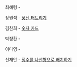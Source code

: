 최혜령 - 

장원석 - [풍선 터트리기](https://school.programmers.co.kr/learn/courses/30/lessons/68646)

김찬희 - [숫자 카드](https://www.acmicpc.net/problem/10815)

박정환 - 

이다영 - 

신재안 - [정수를 나선형으로 배치하기](https://school.programmers.co.kr/learn/courses/30/lessons/181832)
